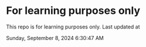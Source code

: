 # For learning purposes only
This repo is for learning purposes only.
Last updated at

Sunday, September 8, 2024 6:30:47 AM

